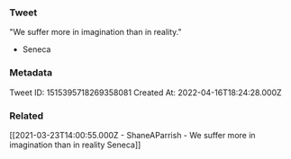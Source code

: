 ### Tweet
"We suffer more in imagination than in reality."

- Seneca

### Metadata
Tweet ID: 1515395718269358081
Created At: 2022-04-16T18:24:28.000Z

### Related
[[2021-03-23T14:00:55.000Z - ShaneAParrish - We suffer more in imagination than in reality Seneca]]


